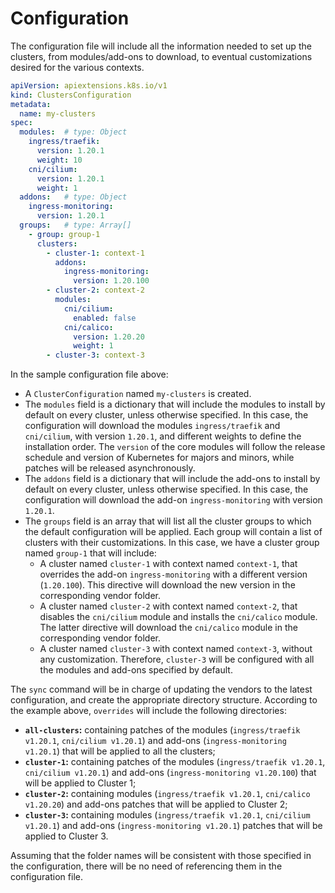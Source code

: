 # Configuration

The configuration file will include all the information needed to set up the clusters, from modules/add-ons to download, to eventual customizations desired for the various contexts.

```yaml
apiVersion: apiextensions.k8s.io/v1
kind: ClustersConfiguration
metadata:
  name: my-clusters
spec:
  modules:  # type: Object
    ingress/traefik:
      version: 1.20.1
      weight: 10
    cni/cilium:
      version: 1.20.1
      weight: 1
  addons:   # type: Object
    ingress-monitoring:
      version: 1.20.1
  groups:   # type: Array[]
    - group: group-1
      clusters:
        - cluster-1: context-1
          addons:
            ingress-monitoring:
              version: 1.20.100
        - cluster-2: context-2
          modules:
            cni/cilium:
              enabled: false
            cni/calico:
              version: 1.20.20 
              weight: 1
        - cluster-3: context-3
```

In the sample configuration file above:

- A `ClusterConfiguration` named `my-clusters` is created.
- The `modules` field is a dictionary that will include the modules to install by default on every cluster, unless otherwise specified. In this case, the configuration will download the modules `ingress/traefik` and `cni/cilium`, with version `1.20.1`, and different weights to define the installation order. The `version` of the core modules will follow the release schedule and version of Kubernetes for majors and minors, while patches will be released asynchronously.
- The `addons` field is a dictionary that will include the add-ons to install by default on every cluster, unless otherwise specified. In this case, the configuration will download the add-on `ingress-monitoring` with version `1.20.1`.
- The `groups` field is an array that will list all the cluster groups to which the default configuration will be applied. Each group will contain a list of clusters with their customizations. In this case, we have a cluster group named `group-1` that will include:
  - A cluster named `cluster-1` with context named `context-1`, that overrides the add-on `ingress-monitoring` with a different version (`1.20.100`). This directive will download the new version in the corresponding vendor folder.
  - A cluster named `cluster-2` with context named `context-2`, that disables the `cni/cilium` module and installs the `cni/calico` module. The latter directive will download the `cni/calico` module in the corresponding vendor folder.
  - A cluster named `cluster-3` with context named `context-3`, without any customization. Therefore, `cluster-3` will be configured with all the modules and add-ons specified by default.

The `sync` command will be in charge of updating the vendors to the latest configuration, and create the appropriate directory structure. According to the example above, `overrides` will include the following directories:

- **`all-clusters`:** containing patches of the modules (`ingress/traefik v1.20.1`, `cni/cilium v1.20.1`) and add-ons (`ingress-monitoring v1.20.1`) that will be applied to all the clusters;
- **`cluster-1`:** containing patches of the modules (`ingress/traefik v1.20.1`, `cni/cilium v1.20.1`) and add-ons (`ingress-monitoring v1.20.100`) that will be applied to Cluster 1;
- **`cluster-2`:** containing modules (`ingress/traefik v1.20.1`, `cni/calico v1.20.20`) and add-ons patches that will be applied to Cluster 2;
- **`cluster-3`:** containing modules (`ingress/traefik v1.20.1`, `cni/cilium v1.20.1`) and add-ons (`ingress-monitoring v1.20.1`) patches that will be applied to Cluster 3.

Assuming that the folder names will be consistent with those specified in the configuration, there will be no need of referencing them in the configuration file.
